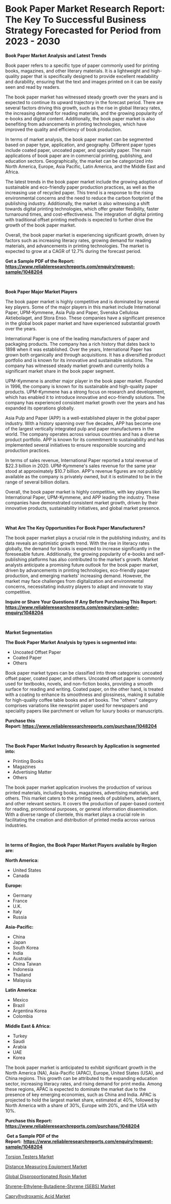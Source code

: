 <p><h1>Book Paper Market Research Report: The Key To Successful Business Strategy Forecasted for Period from 2023 - 2030</h1></p><p><strong>Book Paper Market Analysis and Latest Trends</strong></p>
<p><p>Book paper refers to a specific type of paper commonly used for printing books, magazines, and other literary materials. It is a lightweight and high-quality paper that is specifically designed to provide excellent readability and durability, ensuring that the text and images printed on it can be easily seen and read by readers.</p><p>The book paper market has witnessed steady growth over the years and is expected to continue its upward trajectory in the forecast period. There are several factors driving this growth, such as the rise in global literacy rates, the increasing demand for reading materials, and the growing popularity of e-books and digital content. Additionally, the book paper market is also benefiting from advancements in printing technologies, which have improved the quality and efficiency of book production.</p><p>In terms of market analysis, the book paper market can be segmented based on paper type, application, and geography. Different paper types include coated paper, uncoated paper, and specialty paper. The main applications of book paper are in commercial printing, publishing, and education sectors. Geographically, the market can be categorized into North America, Europe, Asia Pacific, Latin America, and the Middle East and Africa.</p><p>The latest trends in the book paper market include the growing adoption of sustainable and eco-friendly paper production practices, as well as the increasing use of recycled paper. This trend is a response to the rising environmental concerns and the need to reduce the carbon footprint of the publishing industry. Additionally, the market is also witnessing a shift towards digital printing technologies, which offer greater flexibility, faster turnaround times, and cost-effectiveness. The integration of digital printing with traditional offset printing methods is expected to further drive the growth of the book paper market.</p><p>Overall, the book paper market is experiencing significant growth, driven by factors such as increasing literacy rates, growing demand for reading materials, and advancements in printing technologies. The market is expected to grow at a CAGR of 12.7% during the forecast period.</p></p>
<p><strong>Get a Sample PDF of the Report:&nbsp; <a href="https://www.reliableresearchreports.com/enquiry/request-sample/1048204">https://www.reliableresearchreports.com/enquiry/request-sample/1048204</a></strong></p>
<p>&nbsp;</p>
<p><strong>Book Paper Major Market Players</strong></p>
<p><p>The book paper market is highly competitive and is dominated by several key players. Some of the major players in this market include International Paper, UPM-Kymmene, Asia Pulp and Paper, Svenska Cellulosa Aktiebolaget, and Stora Enso. These companies have a significant presence in the global book paper market and have experienced substantial growth over the years.</p><p>International Paper is one of the leading manufacturers of paper and packaging products. The company has a rich history that dates back to 1898 when it was established. Over the years, International Paper has grown both organically and through acquisitions. It has a diversified product portfolio and is known for its innovative and sustainable solutions. The company has witnessed steady market growth and currently holds a significant market share in the book paper segment.</p><p>UPM-Kymmene is another major player in the book paper market. Founded in 1996, the company is known for its sustainable and high-quality paper products. UPM-Kymmene has a strong focus on research and development, which has enabled it to introduce innovative and eco-friendly solutions. The company has experienced consistent market growth over the years and has expanded its operations globally.</p><p>Asia Pulp and Paper (APP) is a well-established player in the global paper industry. With a history spanning over five decades, APP has become one of the largest vertically integrated pulp and paper manufacturers in the world. The company operates across various countries and has a diverse product portfolio. APP is known for its commitment to sustainability and has implemented several initiatives to ensure responsible sourcing and production practices.</p><p>In terms of sales revenue, International Paper reported a total revenue of $22.3 billion in 2020. UPM-Kymmene's sales revenue for the same year stood at approximately $10.7 billion. APP's revenue figures are not publicly available as the company is privately owned, but it is estimated to be in the range of several billion dollars.</p><p>Overall, the book paper market is highly competitive, with key players like International Paper, UPM-Kymmene, and APP leading the industry. These companies have demonstrated consistent market growth, driven by their innovative products, sustainability initiatives, and global market presence.</p></p>
<p>&nbsp;</p>
<p><strong>What Are The Key Opportunities For Book Paper Manufacturers?</strong></p>
<p><p>The book paper market plays a crucial role in the publishing industry, and its data reveals an optimistic growth trend. With the rise in literacy rates globally, the demand for books is expected to increase significantly in the foreseeable future. Additionally, the growing popularity of e-books and self-publishing platforms has also contributed to the market's growth. Market analysts anticipate a promising future outlook for the book paper market, driven by advancements in printing technologies, eco-friendly paper production, and emerging markets' increasing demand. However, the market may face challenges from digitalization and environmental concerns, necessitating industry players to adapt and innovate to stay competitive.</p></p>
<p><strong>Inquire or Share Your Questions If Any Before Purchasing This Report: <a href="https://www.reliableresearchreports.com/enquiry/pre-order-enquiry/1048204">https://www.reliableresearchreports.com/enquiry/pre-order-enquiry/1048204</a></strong></p>
<p>&nbsp;</p>
<p><strong>Market Segmentation</strong></p>
<p><strong>The Book Paper Market Analysis by types is segmented into:</strong></p>
<p><ul><li>Uncoated Offset Paper</li><li>Coated Paper</li><li>Others</li></ul></p>
<p><p>Book paper market types can be classified into three categories: uncoated offset paper, coated paper, and others. Uncoated offset paper is commonly used for textbooks, novels, and non-fiction books, providing a smooth surface for reading and writing. Coated paper, on the other hand, is treated with a coating to enhance its smoothness and glossiness, making it suitable for high-quality coffee table books and art books. The "others" category comprises variations like newsprint paper used for newspapers and speciality papers like parchment or vellum for luxury books or manuscripts.</p></p>
<p><strong>Purchase this Report:&nbsp;<a href="https://www.reliableresearchreports.com/purchase/1048204">https://www.reliableresearchreports.com/purchase/1048204</a></strong></p>
<p>&nbsp;</p>
<p><strong>The Book Paper Market Industry Research by Application is segmented into:</strong></p>
<p><ul><li>Printing Books</li><li>Magazines</li><li>Advertising Matter</li><li>Others</li></ul></p>
<p><p>The book paper market application involves the production of various printed materials, including books, magazines, advertising materials, and others. This market caters to the printing needs of publishers, advertisers, and other relevant sectors. It covers the production of paper-based content for reading, promotional purposes, or general information dissemination. With a diverse range of clientele, this market plays a crucial role in facilitating the creation and distribution of printed media across various industries.</p></p>
<p>&nbsp;</p>
<p><strong>In terms of Region, the Book Paper Market Players available by Region are:</strong></p>
<p>
    <p> <strong> North America: </strong>
        <ul>
            <li>United States</li>
            <li>Canada</li>
        </ul>
        </p> 
    <p> <strong> Europe: </strong>
        <ul>
            <li>Germany</li>
            <li>France</li>
            <li>U.K.</li>
            <li>Italy</li>
            <li>Russia</li>
        </ul>
        </p> 
    <p> <strong> Asia-Pacific: </strong>
        <ul>
            <li>China</li>
            <li>Japan</li>
            <li>South Korea</li>
            <li>India</li>
            <li>Australia</li>
            <li>China Taiwan</li>
            <li>Indonesia</li>
            <li>Thailand</li>
            <li>Malaysia</li>
        </ul>
        </p> 
    <p> <strong> Latin America: </strong>
        <ul>
            <li>Mexico</li>
            <li>Brazil</li>
            <li>Argentina Korea</li>
            <li>Colombia</li>
        </ul>
        </p> 
    <p> <strong> Middle East & Africa: </strong>
        <ul>
            <li>Turkey</li>
            <li>Saudi</li>
            <li>Arabia</li>
            <li>UAE</li>
            <li>Korea</li>
        </ul>
    </p>
    </p>
<p><p>The book paper market is anticipated to exhibit significant growth in the North America (NA), Asia-Pacific (APAC), Europe, United States (USA), and China regions. This growth can be attributed to the expanding education sector, increasing literacy rates, and rising demand for print media. Among these regions, APAC is expected to dominate the market due to the presence of key emerging economies, such as China and India. APAC is projected to hold the largest market share, estimated at 40%, followed by North America with a share of 30%, Europe with 20%, and the USA with 10%.</p></p>
<p><strong>Purchase this Report: <a href="https://www.reliableresearchreports.com/purchase/1048204">https://www.reliableresearchreports.com/purchase/1048204</a></strong></p>
<p>&nbsp;<strong>Get a Sample PDF of the Report:&nbsp;&nbsp;<a href="https://www.reliableresearchreports.com/enquiry/request-sample/1048204">https://www.reliableresearchreports.com/enquiry/request-sample/1048204</a></strong></p>
<p><strong></strong></p>
<p><p><a href="https://medium.com/@orphabrakus2023/torsion-testers-market-exploring-market-share-market-trends-and-future-growth-f890e4be073c">Torsion Testers Market</a></p><p><a href="https://medium.com/@rosaleekoss/decoding-distance-measuring-equipment-market-metrics-market-share-trends-and-growth-patterns-d1767c886f77">Distance Measuring Equipment Market</a></p><p><a href="https://www.linkedin.com/pulse/globalnbspdisproportionatednbsprosin-market-insights-players-h6yxe/">Global Disproportionated Rosin Market</a></p><p><a href="https://www.linkedin.com/pulse/decoding-styrene-ethylene-butadiene-styrene-sebs-market-suowe/">Styrene-Ethylene-Butadiene-Styrene (SEBS) Market</a></p><p><a href="https://github.com/RichRobinson5/Market-Research-Report-List-2/blob/main/caprylhydroxamic-acid-market.md">Caprylhydroxamic Acid Market</a></p></p>